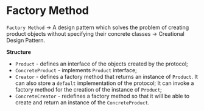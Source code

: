#  Factory Method

`Factory Method` 
-> A design pattern which solves the problem of creating product objects without specifying their concrete classes
-> Creational Design Pattern.

**Structure**
- `Product` - defines an interface of the objects created by the protocol;
- `ConcreteProduct` - implements `Product` interface;
- `Creator` - defines a factory method that returns an instance of `Product`. It can also store a `default` implementation of the protocol; It can invoke a factory method for the creation of the instance of `Product`;
- `ConcreteCreator` - redefines a factory method so that it will be able to create and return an instance of the `ConcreteProduct`. 
